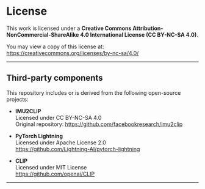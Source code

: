 # License

This work is licensed under a
**Creative Commons Attribution-NonCommercial-ShareAlike 4.0 International License (CC BY-NC-SA 4.0)**.

You may view a copy of this license at:
https://creativecommons.org/licenses/by-nc-sa/4.0/

---

## Third-party components

This repository includes or is derived from the following open-source projects:

- **IMU2CLIP**  
  Licensed under CC BY-NC-SA 4.0  
  Original repository: https://github.com/facebookresearch/imu2clip

- **PyTorch Lightning**  
  Licensed under Apache License 2.0  
  https://github.com/Lightning-AI/pytorch-lightning

- **CLIP**  
  Licensed under MIT License  
  https://github.com/openai/CLIP

---
